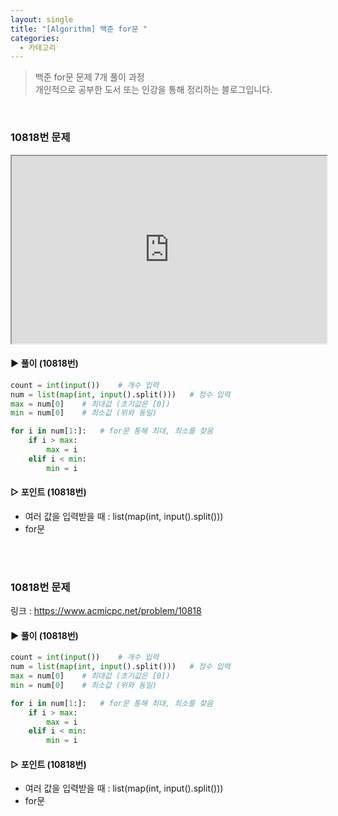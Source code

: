 ```yaml
---
layout: single
title: "[Algorithm] 백준 for문 "
categories:
  - 카테고리
---
```


> 백준 for문 문제 7개 풀이 과정<br>
> 개인적으로 공부한 도서 또는 인강을 통해 정리하는 블로그입니다.

<br>

### 10818번 문제
<iframe
  src="https://www.acmicpc.net/problem/10818 "
  style="width:100%; height:300px;"
></iframe>

#### ► 풀이 (10818번)

```python
count = int(input())	# 개수 입력
num = list(map(int, input().split()))	# 정수 입력 
max = num[0]	# 최대값 (초기값은 [0])
min = num[0]	# 최소값 (위와 동일)

for i in num[1:]:	# for문 통해 최대, 최소를 찾음
    if i > max:
        max = i
    elif i < min:
        min = i
```

#### ▷ 포인트 (10818번)
- 여러 값을 입력받을 때 : list(map(int, input().split()))
- for문

<br>
<br>

### 10818번 문제
링크 : https://www.acmicpc.net/problem/10818 

#### ► 풀이 (10818번)

```python
count = int(input())	# 개수 입력
num = list(map(int, input().split()))	# 정수 입력 
max = num[0]	# 최대값 (초기값은 [0])
min = num[0]	# 최소값 (위와 동일)

for i in num[1:]:	# for문 통해 최대, 최소를 찾음
    if i > max:
        max = i
    elif i < min:
        min = i
```

#### ▷ 포인트 (10818번)
- 여러 값을 입력받을 때 : list(map(int, input().split()))
- for문






